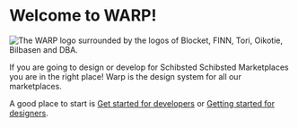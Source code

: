 # Welcome to WARP!

![The WARP logo surrounded by the logos of Blocket, FINN, Tori, Oikotie, Bilbasen and DBA. ](/warp-brands.png)

If you are going to design or develop for Schibsted Schibsted Marketplaces you are in the right place! Warp is the design system for all our marketplaces.

A good place to start is [Get started for developers](/get-started/developers/web/) or [Getting started for designers](/get-started/designers/).
